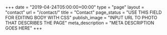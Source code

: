 +++
date = "2019-04-24T05:00:00+00:00"
type = "page"
layout = "contact"
url = "/contact/"
title = "Contact"
page_status = "USE THIS FIELD FOR EDITING BODY WITH CSS"
publish_image = "INPUT URL TO PHOTO THAT DESCRIBES THE PAGE"
meta_description = "META DESCRIPTION GOES HERE"
+++